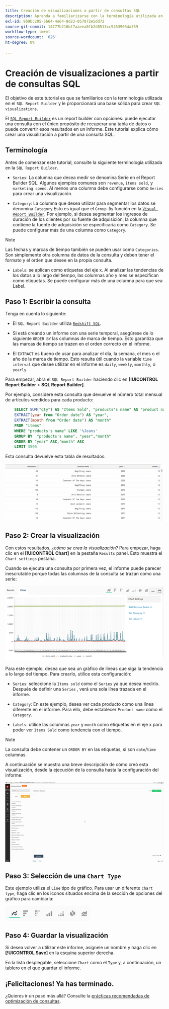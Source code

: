 ```yaml
---
title: Creación de visualizaciones a partir de consultas SQL
description: Aprenda a familiarizarse con la terminología utilizada en el Report Builder SQL y le proporcione una base sólida para crear visualizaciones SQL.
exl-id: 9b9bc205-5b64-4e64-8d23-057072e5dd72
source-git-commit: 14777b216bf7aaeea0fb2d0513cc94539034a359
workflow-type: tm+mt
source-wordcount: '626'
ht-degree: 0%

---
```


# Creación de visualizaciones a partir de consultas SQL

El objetivo de este tutorial es que se familiarice con la terminología utilizada en el `SQL Report Builder` y le proporcionará una base sólida para crear `SQL visualizations`.

El [`SQL Report Builder`](../data-analyst/dev-reports/sql-rpt-bldr.md) es un report builder con opciones: puede ejecutar una consulta con el único propósito de recuperar una tabla de datos o puede convertir esos resultados en un informe. Este tutorial explica cómo crear una visualización a partir de una consulta SQL.

## Terminología

Antes de comenzar este tutorial, consulte la siguiente terminología utilizada en la `SQL Report Builder`.

- `Series`: La columna que desea medir se denomina Serie en el Report Builder SQL. Algunos ejemplos comunes son `revenue`, `items sold`, y `marketing spend`. Al menos una columna debe configurarse como `Series` para crear una visualización.

- `Category`: La columna que desea utilizar para segmentar los datos se denomina `Category` Esto es igual que el `Group By` función en la [`Visual Report Builder`](../data-user/reports/ess-rpt-build-visual.md). Por ejemplo, si desea segmentar los ingresos de duración de los clientes por su fuente de adquisición, la columna que contiene la fuente de adquisición se especificaría como `Category`. Se puede configurar más de una columna como `Category`.

>[!NOTE]
>
>Las fechas y marcas de tiempo también se pueden usar como `Categories`. Son simplemente otra columna de datos de la consulta y deben tener el formato y el orden que desee en la propia consulta.

- `Labels`: se aplican como etiquetas del eje x. Al analizar las tendencias de los datos a lo largo del tiempo, las columnas año y mes se especifican como etiquetas. Se puede configurar más de una columna para que sea Label.

## Paso 1: Escribir la consulta

Tenga en cuenta lo siguiente:

- El `SQL Report Builder` utiliza [`Redshift SQL`](https://docs.aws.amazon.com/redshift/latest/dg/c_redshift-and-postgres-sql.html).

- Si está creando un informe con una serie temporal, asegúrese de lo siguiente `ORDER BY` las columnas de marca de tiempo. Esto garantiza que las marcas de tiempo se trazen en el orden correcto en el informe.

- El `EXTRACT` es bueno de usar para analizar el día, la semana, el mes o el año de la marca de tiempo. Esto resulta útil cuando la variable `time interval` que desee utilizar en el informe es `daily`, `weekly`, `monthly`, o `yearly`.

Para empezar, abra el `SQL Report Builder` haciendo clic en **[!UICONTROL Report Builder** > **SQL Report Builder]**.

Por ejemplo, considere esta consulta que devuelve el número total mensual de artículos vendidos para cada producto:

```sql
    SELECT SUM("qty") AS "Items Sold", "products's name" AS "product name",
    EXTRACT(year from "Order date") AS "year",
    EXTRACT(month from "Order date") AS "month"
    FROM "items"
    WHERE "products's name" LIKE '%Jeans'
    GROUP BY  "products's name", "year","month"
    ORDER BY "year" ASC,"month" ASC
    LIMIT 3500
```

Esta consulta devuelve esta tabla de resultados:

![](../assets/SQL_results_table.png)

## Paso 2: Crear la visualización

Con estos resultados, *¿cómo se crea la visualización?* Para empezar, haga clic en el **[!UICONTROL Chart]** en la pestaña `Results` panel. Esto muestra el `Chart settings` pestaña.

Cuando se ejecuta una consulta por primera vez, el informe puede parecer inescrutable porque todas las columnas de la consulta se trazan como una serie:

![](../assets/SQL_initial_report_results.png)

Para este ejemplo, desea que sea un gráfico de líneas que siga la tendencia a lo largo del tiempo. Para crearlo, utilice esta configuración:

- `Series`: seleccione la `Items sold` como el `Series` ya que desea medirlo. Después de definir una `Series` , verá una sola línea trazada en el informe.

- `Category`: En este ejemplo, desea ver cada producto como una línea diferente en el informe. Para ello, debe establecer `Product name` como el `Category`.

- `Labels`: utilice las columnas `year` y `month` como etiquetas en el eje x para poder ver `Items Sold` como tendencia con el tiempo.

>[!NOTE]
>
>La consulta debe contener un `ORDER BY` en las etiquetas, si son `date`/`time` columnas.

A continuación se muestra una breve descripción de cómo creó esta visualización, desde la ejecución de la consulta hasta la configuración del informe:

![](../assets/SQL_report_settings.gif)

## Paso 3: Selección de una `Chart Type`

Este ejemplo utiliza el `Line` tipo de gráfico. Para usar un diferente `chart type`, haga clic en los iconos situados encima de la sección de opciones del gráfico para cambiarla:

![](../assets/Chart_types.png)

## Paso 4: Guardar la visualización

Si desea volver a utilizar este informe, asígnele un nombre y haga clic en **[!UICONTROL Save]** en la esquina superior derecha.

En la lista desplegable, seleccione `Chart` como el `Type` y, a continuación, un tablero en el que guardar el informe.

## ¡Felicitaciones! Ya has terminado.

¿Quieres ir un paso más allá? Consulte la [prácticas recomendadas de optimización de consultas](../best-practices/optimizing-your-sql-queries.md).
